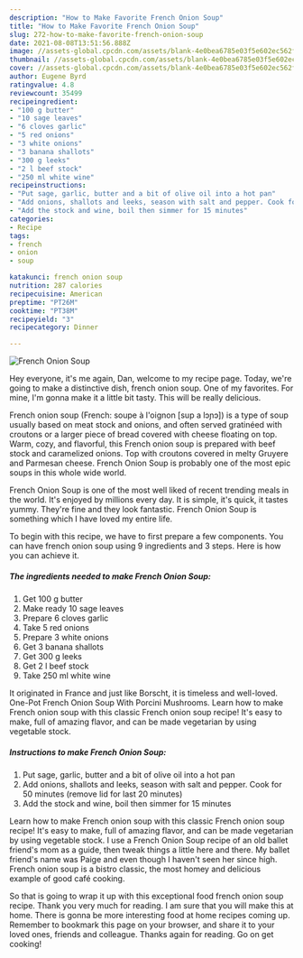```yaml
---
description: "How to Make Favorite French Onion Soup"
title: "How to Make Favorite French Onion Soup"
slug: 272-how-to-make-favorite-french-onion-soup
date: 2021-08-08T13:51:56.888Z
image: //assets-global.cpcdn.com/assets/blank-4e0bea6785e03f5e602ec562f230caae08da540cada707380b4fe1bbebba43da.png
thumbnail: //assets-global.cpcdn.com/assets/blank-4e0bea6785e03f5e602ec562f230caae08da540cada707380b4fe1bbebba43da.png
cover: //assets-global.cpcdn.com/assets/blank-4e0bea6785e03f5e602ec562f230caae08da540cada707380b4fe1bbebba43da.png
author: Eugene Byrd
ratingvalue: 4.8
reviewcount: 35499
recipeingredient:
- "100 g butter"
- "10 sage leaves"
- "6 cloves garlic"
- "5 red onions"
- "3 white onions"
- "3 banana shallots"
- "300 g leeks"
- "2 l beef stock"
- "250 ml white wine"
recipeinstructions:
- "Put sage, garlic, butter and a bit of olive oil into a hot pan"
- "Add onions, shallots and leeks, season with salt and pepper. Cook for 50 minutes (remove lid for last 20 minutes)"
- "Add the stock and wine, boil then simmer for 15 minutes"
categories:
- Recipe
tags:
- french
- onion
- soup

katakunci: french onion soup 
nutrition: 287 calories
recipecuisine: American
preptime: "PT26M"
cooktime: "PT38M"
recipeyield: "3"
recipecategory: Dinner

---
```



![French Onion Soup](//assets-global.cpcdn.com/assets/blank-4e0bea6785e03f5e602ec562f230caae08da540cada707380b4fe1bbebba43da.png)

Hey everyone, it's me again, Dan, welcome to my recipe page. Today, we're going to make a distinctive dish, french onion soup. One of my favorites. For mine, I'm gonna make it a little bit tasty. This will be really delicious.

French onion soup (French: soupe à l&#39;oignon [sup a lɔɲɔ]) is a type of soup usually based on meat stock and onions, and often served gratinéed with croutons or a larger piece of bread covered with cheese floating on top. Warm, cozy, and flavorful, this French onion soup is prepared with beef stock and caramelized onions. Top with croutons covered in melty Gruyere and Parmesan cheese. French Onion Soup is probably one of the most epic soups in this whole wide world.

French Onion Soup is one of the most well liked of recent trending meals in the world. It's enjoyed by millions every day. It is simple, it's quick, it tastes yummy. They're fine and they look fantastic. French Onion Soup is something which I have loved my entire life.


To begin with this recipe, we have to first prepare a few components. You can have french onion soup using 9 ingredients and 3 steps. Here is how you can achieve it.

<!--inarticleads1-->

##### The ingredients needed to make French Onion Soup:

1. Get 100 g butter
1. Make ready 10 sage leaves
1. Prepare 6 cloves garlic
1. Take 5 red onions
1. Prepare 3 white onions
1. Get 3 banana shallots
1. Get 300 g leeks
1. Get 2 l beef stock
1. Take 250 ml white wine


It originated in France and just like Borscht, it is timeless and well-loved. One-Pot French Onion Soup With Porcini Mushrooms. Learn how to make French onion soup with this classic French onion soup recipe! It&#39;s easy to make, full of amazing flavor, and can be made vegetarian by using vegetable stock. 

<!--inarticleads2-->

##### Instructions to make French Onion Soup:

1. Put sage, garlic, butter and a bit of olive oil into a hot pan
1. Add onions, shallots and leeks, season with salt and pepper. Cook for 50 minutes (remove lid for last 20 minutes)
1. Add the stock and wine, boil then simmer for 15 minutes


Learn how to make French onion soup with this classic French onion soup recipe! It&#39;s easy to make, full of amazing flavor, and can be made vegetarian by using vegetable stock. I use a French Onion Soup recipe of an old ballet friend&#39;s mom as a guide, then tweak things a little here and there. My ballet friend&#39;s name was Paige and even though I haven&#39;t seen her since high. French onion soup is a bistro classic, the most homey and delicious example of good café cooking. 

So that is going to wrap it up with this exceptional food french onion soup recipe. Thank you very much for reading. I am sure that you will make this at home. There is gonna be more interesting food at home recipes coming up. Remember to bookmark this page on your browser, and share it to your loved ones, friends and colleague. Thanks again for reading. Go on get cooking!
